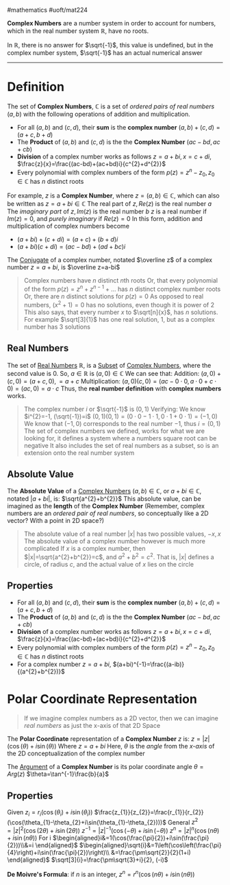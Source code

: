 #mathematics 
#uoft/mat224 

**Complex Numbers** are a number system in order to account for numbers, which in the real number system $\mathbb{R}$, have no roots.

In $\mathbb{R}$, there is no answer for $\sqrt{-1}$, this value is undefined, but in the complex number system, $\sqrt{-1}$ has an actual numerical answer

---
# Definition
The set of **Complex Numbers**, $\mathbb{C}$  is a set of *ordered pairs of real numbers* $(a,b)$ with the following operations of addition and multiplication. 
- For all $(a,b)$ and $(c,d)$, their **sum** is the **complex number** $(a,b)+(c,d)=(a+c,b+d)$
- The **Product** of $(a,b)$ and $(c,d)$ is the the **Complex Number** $(ac-bd,ac+cb)$
- **Division** of a complex number works as follows $z=a+bi, x=c+di$, $\frac{z}{x}=\frac{(ac-bd)+(ac+bd)i}{c^{2}+d^{2}}$
- Every polynomial with complex numbers of the form $p(z)=z^{n}-z_{0}, z_{0}\in \mathbb{C}$ has $n$ distinct roots

For example, $z$ is a **Complex Number**, where $z=(a,b)\in \mathbb{C}$, which can also be written as $z=a+bi\in \mathbb{C}$
	The real part of $z, Re(z)$ is the real number $a$
	The *imaginary part* of $z, Im(z)$ is the real number $b$
	$z$ is a real number if $Im(z)=0$, and *purely imaginary* if $Re(z)=0$
In this form, addition and multiplication of complex numbers become
- $(a+bi)+(c+di)=(a+c)+(b+d)i$
- $(a+bi)(c+di)=(ac-bd)+(ad+bc)i$

The [Conjugate](Conjugate.md) of a complex number, notated $\overline z$ of a complex number $z=a+bi$, is $\overline z=a-bi$

> Complex numbers have $n$ distinct $n$th roots
> 	Or, that every polynomial of the form 
> 		$p(z)=z^{n}+z^{n-1}+...$
> 	has $n$ distinct complex number roots
> 	Or, there are $n$ distinct solutions for $p(z)=0$
> 		As opposed to real numbers, $(x^{2}+1)=0$ has no solutions, even though it is power of 2
> 	This also says, that every number $x$ to $\sqrt[n]{x}$, has $n$ solutions.
> 		For example $\sqrt[3]{1}$ has one real solution, $1$, but as a complex number has $3$ solutions

## Real Numbers
The set of [Real Numbers](Real%20Numbers.md) $\mathbb{R}$, is a [Subset](Subset) of [Complex Numbers](.md), where the second value is $0$.
	So, $a\in \mathbb{R}$ is $(a,0)\in \mathbb{C}$
		We can see that:
		Addition:
			$(a,0)+(c,0)=(a+c,0), = a+c$
		Multiplication:
			$(a,0)(c,0)=(ac-0\cdot 0,a\cdot 0+c\cdot 0)=(ac,0)=a\cdot c$
		Thus, the **real number definition** with **complex numbers** works.


> The complex number $i$ or $\sqrt{-1}$ is $(0,1)$
> 	Verifying:
> 		We know $i^{2}=-1, (\sqrt{-1})=i$
> 		$(0,1)(0,1)=(0\cdot 0 - 1\cdot 1, 0\cdot 1 + 0\cdot 1)=(-1,0)$
> 		We know that $(-1,0)$ corresponds to the real number $-1$, thus $i=(0,1)$
> The set of complex numbers we defined, works for what we are looking for, it defines a system where a numbers square root can be negative
> It also includes the set of real numbers as a subset, so is an extension onto the real number system

## Absolute Value
The **Absolute Value** of a [Complex Numbers](.md) $(a,b)\in \mathbb{C}$, or $a+bi\in \mathbb{C}$, notated $|a+bi|$, is:
	$\sqrt{a^{2}+b^{2}}$
	This absolute value, can be imagined as the **length** of the **Complex Number** 
		(Remember, complex numbers are an *ordered pair of real numbers*, so conceptually like a 2D vector? With a point in 2D space?)

> The absolute value of a real number $|x|$ has two possible values, $-x, x$ The absolute value of a complex number however is much more complicated
> If $x$ is a complex number, then $|x|=\sqrt{a^{2}+b^{2}}=c$, and $a^{2}+b^{2}=c^{2}$. That is, $|x|$ defines a circle, of radius $c$, and the actual value of $x$ lies on the circle

## Properties
- For all $(a,b)$ and $(c,d)$, their **sum** is the **complex number** $(a,b)+(c,d)=(a+c,b+d)$
- The **Product** of $(a,b)$ and $(c,d)$ is the the **Complex Number** $(ac-bd,ac+cb)$
- **Division** of a complex number works as follows $z=a+bi, x=c+di$, $\frac{z}{x}=\frac{(ac-bd)+(ac+bd)i}{c^{2}+d^{2}}$
- Every polynomial with complex numbers of the form $p(z)=z^{n}-z_{0}, z_{0}\in \mathbb{C}$ has $n$ distinct roots
- For a complex number $z=a+bi$, $(a+bi)^{-1}=\frac{(a-ib)}{(a^{2}+b^{2})}$

# Polar Coordinate Representation

>If we imagine complex numbers as a 2D vector, then we can imagine *real numbers* as just the x-axis of that 2D Space

The **Polar Coordinate** representation of a **Complex Number** $z$ is:
	$z=|z|(\cos(\theta)+i\sin(\theta))$
	Where $z=a+bi$
		Here, $\theta$ is the *angle* from the *x-axis* of the 2D conceptualization of the complex number

The [Argument](Argument) of a **Complex Number** is its polar coordinate angle
	$\theta=Arg(z)$
	$\theta=\tan^{-1}\frac{b}{a}$ 
## Properties

Given $z_{i}=r_{i}(\cos(\theta_{i})+i\sin(\theta_{i}))$ 
$\frac{z_{1}}{z_{2}}=\frac{r_{1}}{r_{2}}(\cos(\theta_{1}-\theta_{2}+i\sin(\theta_{1}-\theta_{2})))$
General 
$z^{2}=|z|^{2}(\cos(2\theta)+i\sin(2\theta))$
$z^{-1}=|z|^{-1}(\cos(-\theta)+i\sin(-\theta))$
$z^{n}=|z|^{n}(\cos(n \theta)+i\sin(n \theta))$
For i
$\begin{aligned}i&=1(\cos(\frac{\pi}{2})+i\sin(\frac{\pi}{2}))\\&=i \end{aligned}$
$\begin{aligned}\sqrt{i}&=1\left(\cos\left(\frac{\pi}{4}\right)+i\sin(\frac{\pi}{2})\right)\\ &=\frac{\pm\sqrt{2}}{2}(1+i) \end{aligned}$
$\sqrt[3]{i}=\frac{\pm\sqrt{3}+i}{2}, (-i)$  


 **De Moivre's Formula**:
	 if $n$ is an integer,
		$z^{n}=r^{n}(\cos(n \theta)+i\sin(n \theta))$






